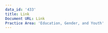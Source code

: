 ```yaml
---
data_id: '433'
title: Link
Document URL: Link
Practice Area: 'Education, Gender, and Youth'
---
```

